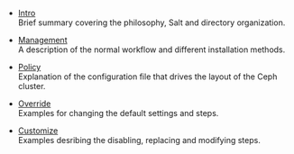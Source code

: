 
* [Intro](intro) <br>
Brief summary covering the philosophy, Salt and directory organization. 

* [Management](management) <br>
A description of the normal workflow and different installation methods. 

* [Policy](policy) <br>
Explanation of the configuration file that drives the layout of the Ceph cluster. 

* [Override](override)  <br>
Examples for changing the default settings and steps. 

* [Customize](customize)  <br>
Examples desribing the disabling, replacing and modifying steps.
